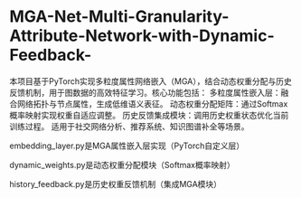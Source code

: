 # MGA-Net-Multi-Granularity-Attribute-Network-with-Dynamic-Feedback-
本项目基于PyTorch实现多粒度属性网络嵌入（MGA），结合动态权重分配与历史反馈机制，用于图数据的高效特征学习。核心功能包括：  多粒度属性嵌入层：融合网络拓扑与节点属性，生成低维语义表征。 动态权重分配矩阵：通过Softmax概率映射实现权重自适应调整。 历史反馈集成模块：调用历史权重状态优化当前训练过程。 适用于社交网络分析、推荐系统、知识图谱补全等场景。

embedding_layer.py是MGA属性嵌入层实现（PyTorch自定义层）

dynamic_weights.py是动态权重分配模块（Softmax概率映射）

history_feedback.py是历史权重反馈机制（集成MGA模块）
